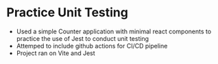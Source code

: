 # Practice Unit Testing

- Used a simple Counter application with minimal react components to practice the use of Jest to conduct unit testing
- Attemped to include github actions for CI/CD pipeline
- Project ran on Vite and Jest

